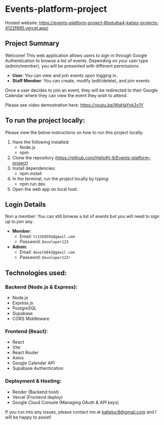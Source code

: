 # Events-platform-project

Hosted website: https://events-platform-project-8hptujha4-katies-projects-4122f895.vercel.app/

## Project Summary
Welcome! This web application allows users to sign in through Google Authentication to browse a list of events. Depending on your user type (admin/member), you will be presented with different permissions. 

- **User**: You can view and join events upon logging in.
- **Staff Member**: You can create, modify (edit/delete), and join events.

Once a user decides to join an event, they will be redirected to their Google Calendar where they can view the event they wish to attend.

Please see video demostration here: https://youtu.be/WgHaYnk3v1Y


## To run the project locally: 
Please view the below instructions on how to run this project locally. 
1. Have the following installed:
   - Node.js
   - npm
2. Clone the repository (https://github.com/HelloKt-8/Events-platform-project)
3. Install dependencies:
   - npm install
5. In the terminal, run the project locally by typing:
   - npm run dev
6. Open the web app on local host.

## Login Details
Non a member: You can still browse a list of events but you will need to sign up to join any. 
- **Member**:
  - Email: `tt2350592@gmail.com`
  - Password: `Developer123`
- **Admin**:
  - Email: `devel6842@gmail.com`
  - Password: `Developer123!`

## Technologies used: 
### Backend (Node.js & Express): 
- Node.js
- Express.js
- PostgreSQL
- Supabase
- CORS Middleware

### Frontend (React):
- React
- Vite
- React Router
- Axios
- Google Calendar API
- Supabase Authentication

### Deployment & Hosting: 
- Render (Backend host)
- Vercel (Frontend deploy)
- Google Cloud Console (Managing OAuth & API keys)

If you run into any issues, please contact me at katieluc8@gmail.com and I will be happy to assist!
